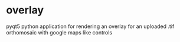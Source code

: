 # overlay

pyqt5 python application for rendering an overlay for an uploaded .tif orthomosaic with google maps like controls
